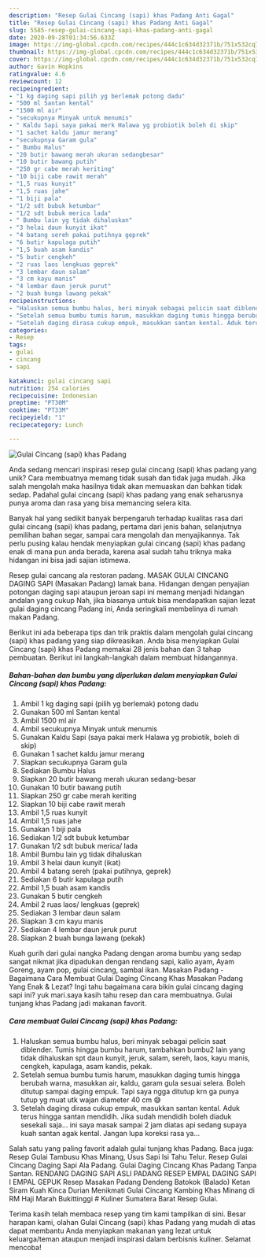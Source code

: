 ```yaml
---
description: "Resep Gulai Cincang (sapi) khas Padang Anti Gagal"
title: "Resep Gulai Cincang (sapi) khas Padang Anti Gagal"
slug: 5585-resep-gulai-cincang-sapi-khas-padang-anti-gagal
date: 2020-09-28T01:34:56.633Z
image: https://img-global.cpcdn.com/recipes/444c1c634d32371b/751x532cq70/gulai-cincang-sapi-khas-padang-foto-resep-utama.jpg
thumbnail: https://img-global.cpcdn.com/recipes/444c1c634d32371b/751x532cq70/gulai-cincang-sapi-khas-padang-foto-resep-utama.jpg
cover: https://img-global.cpcdn.com/recipes/444c1c634d32371b/751x532cq70/gulai-cincang-sapi-khas-padang-foto-resep-utama.jpg
author: Gavin Hopkins
ratingvalue: 4.6
reviewcount: 12
recipeingredient:
- "1 kg daging sapi pilih yg berlemak potong dadu"
- "500 ml Santan kental"
- "1500 ml air"
- "secukupnya Minyak untuk menumis"
- " Kaldu Sapi saya pakai merk Halawa yg probiotik boleh di skip"
- "1 sachet kaldu jamur merang"
- "secukupnya Garam gula"
- " Bumbu Halus"
- "20 butir bawang merah ukuran sedangbesar"
- "10 butir bawang putih"
- "250 gr cabe merah keriting"
- "10 biji cabe rawit merah"
- "1,5 ruas kunyit"
- "1,5 ruas jahe"
- "1 biji pala"
- "1/2 sdt bubuk ketumbar"
- "1/2 sdt bubuk merica lada"
- " Bumbu lain yg tidak dihaluskan"
- "3 helai daun kunyit ikat"
- "4 batang sereh pakai putihnya geprek"
- "6 butir kapulaga putih"
- "1,5 buah asam kandis"
- "5 butir cengkeh"
- "2 ruas laos lengkuas geprek"
- "3 lembar daun salam"
- "3 cm kayu manis"
- "4 lembar daun jeruk purut"
- "2 buah bunga lawang pekak"
recipeinstructions:
- "Haluskan semua bumbu halus, beri minyak sebagai pelicin saat diblender. Tumis hingga bumbu harum, tambahkan bumbu2 lain yang tidak dihaluskan spt daun kunyit, jeruk, salam, sereh, laos, kayu manis, cengkeh, kapulaga, asam kandis, pekak."
- "Setelah semua bumbu tumis harum, masukkan daging tumis hingga berubah warna, masukkan air, kaldu, garam gula sesuai selera. Boleh ditutup sampai daging empuk. Tapi saya ngga ditutup krn ga punya tutup yg muat utk wajan diameter 40 cm 😅"
- "Setelah daging dirasa cukup empuk, masukkan santan kental. Aduk terus hingga santan mendidih. Jika sudah mendidih boleh diaduk sesekali saja... ini saya masak sampai 2 jam diatas api sedang supaya kuah santan agak kental. Jangan lupa koreksi rasa ya..."
categories:
- Resep
tags:
- gulai
- cincang
- sapi

katakunci: gulai cincang sapi 
nutrition: 254 calories
recipecuisine: Indonesian
preptime: "PT30M"
cooktime: "PT33M"
recipeyield: "1"
recipecategory: Lunch

---
```



![Gulai Cincang (sapi) khas Padang](https://img-global.cpcdn.com/recipes/444c1c634d32371b/751x532cq70/gulai-cincang-sapi-khas-padang-foto-resep-utama.jpg)

Anda sedang mencari inspirasi resep gulai cincang (sapi) khas padang yang unik? Cara membuatnya memang tidak susah dan tidak juga mudah. Jika salah mengolah maka hasilnya tidak akan memuaskan dan bahkan tidak sedap. Padahal gulai cincang (sapi) khas padang yang enak seharusnya punya aroma dan rasa yang bisa memancing selera kita.

Banyak hal yang sedikit banyak berpengaruh terhadap kualitas rasa dari gulai cincang (sapi) khas padang, pertama dari jenis bahan, selanjutnya pemilihan bahan segar, sampai cara mengolah dan menyajikannya. Tak perlu pusing kalau hendak menyiapkan gulai cincang (sapi) khas padang enak di mana pun anda berada, karena asal sudah tahu triknya maka hidangan ini bisa jadi sajian istimewa.

Resep gulai cancang ala restoran padang. MASAK GULAI CINCANG DAGING SAPI (Masakan Padang) lamak bana. Hidangan dengan penyajian potongan daging sapi ataupun jeroan sapi ini memang menjadi hidangan andalan yang cukup Nah, jika biasanya untuk bisa mendapatkan sajian lezat gulai daging cincang Padang ini, Anda seringkali membelinya di rumah makan Padang.


Berikut ini ada beberapa tips dan trik praktis dalam mengolah gulai cincang (sapi) khas padang yang siap dikreasikan. Anda bisa menyiapkan Gulai Cincang (sapi) khas Padang memakai 28 jenis bahan dan 3 tahap pembuatan. Berikut ini langkah-langkah dalam membuat hidangannya.

<!--inarticleads1-->

##### Bahan-bahan dan bumbu yang diperlukan dalam menyiapkan Gulai Cincang (sapi) khas Padang:

1. Ambil 1 kg daging sapi (pilih yg berlemak) potong dadu
1. Gunakan 500 ml Santan kental
1. Ambil 1500 ml air
1. Ambil secukupnya Minyak untuk menumis
1. Gunakan  Kaldu Sapi (saya pakai merk Halawa yg probiotik, boleh di skip)
1. Gunakan 1 sachet kaldu jamur merang
1. Siapkan secukupnya Garam gula
1. Sediakan  Bumbu Halus
1. Siapkan 20 butir bawang merah ukuran sedang-besar
1. Gunakan 10 butir bawang putih
1. Siapkan 250 gr cabe merah keriting
1. Siapkan 10 biji cabe rawit merah
1. Ambil 1,5 ruas kunyit
1. Ambil 1,5 ruas jahe
1. Gunakan 1 biji pala
1. Sediakan 1/2 sdt bubuk ketumbar
1. Gunakan 1/2 sdt bubuk merica/ lada
1. Ambil  Bumbu lain yg tidak dihaluskan
1. Ambil 3 helai daun kunyit (ikat)
1. Ambil 4 batang sereh (pakai putihnya, geprek)
1. Sediakan 6 butir kapulaga putih
1. Ambil 1,5 buah asam kandis
1. Gunakan 5 butir cengkeh
1. Ambil 2 ruas laos/ lengkuas (geprek)
1. Sediakan 3 lembar daun salam
1. Siapkan 3 cm kayu manis
1. Sediakan 4 lembar daun jeruk purut
1. Siapkan 2 buah bunga lawang (pekak)


Kuah gurih dari gulai nangka Padang dengan aroma bumbu yang sedap sangat nikmat jika dipadukan dengan rendang sapi, kalio ayam, Ayam Goreng, ayam pop, gulai cincang, sambal ikan. Masakan Padang - Bagaimana Cara Membuat Gulai Daging Cincang Khas Masakan Padang Yang Enak &amp; Lezat? Ingi tahu bagaimana cara bikin gulai cincang daging sapi ini? yuk mari.saya kasih tahu resep dan cara membuatnya. Gulai tunjang khas Padang jadi makanan favorit. 

<!--inarticleads2-->

##### Cara membuat Gulai Cincang (sapi) khas Padang:

1. Haluskan semua bumbu halus, beri minyak sebagai pelicin saat diblender. Tumis hingga bumbu harum, tambahkan bumbu2 lain yang tidak dihaluskan spt daun kunyit, jeruk, salam, sereh, laos, kayu manis, cengkeh, kapulaga, asam kandis, pekak.
1. Setelah semua bumbu tumis harum, masukkan daging tumis hingga berubah warna, masukkan air, kaldu, garam gula sesuai selera. Boleh ditutup sampai daging empuk. Tapi saya ngga ditutup krn ga punya tutup yg muat utk wajan diameter 40 cm 😅
1. Setelah daging dirasa cukup empuk, masukkan santan kental. Aduk terus hingga santan mendidih. Jika sudah mendidih boleh diaduk sesekali saja... ini saya masak sampai 2 jam diatas api sedang supaya kuah santan agak kental. Jangan lupa koreksi rasa ya...


Salah satu yang paling favorit adalah gulai tunjang khas Padang. Baca juga: Resep Gulai Tambusu Khas Minang, Usus Sapi Isi Tahu Telur. Resep Gulai Cincang Daging Sapi Ala Padang. Gulai Daging Cincang Khas Padang Tanpa Santan. RENDANG DAGING SAPI ASLI PADANG RESEP EMPAL DAGING SAPI I EMPAL GEPUK Resep Masakan Padang Dendeng Batokok (Balado) Ketan Siram Kuah Kinca Durian Menikmati Gulai Cincang Kambing Khas Minang di RM Haji Marah Bukittinggi # Kuliner Sumatera Barat Resep Gulai. 

Terima kasih telah membaca resep yang tim kami tampilkan di sini. Besar harapan kami, olahan Gulai Cincang (sapi) khas Padang yang mudah di atas dapat membantu Anda menyiapkan makanan yang lezat untuk keluarga/teman ataupun menjadi inspirasi dalam berbisnis kuliner. Selamat mencoba!
